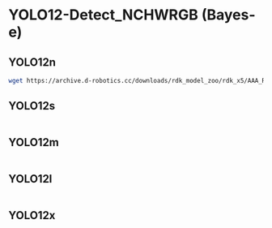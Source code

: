 # YOLO12-Detect_NCHWRGB (Bayes-e)

## YOLO12n
```bash
wget https://archive.d-robotics.cc/downloads/rdk_model_zoo/rdk_x5/AAA_RDK_YOLO/yolo12_detect_rgb/yolov12n_detect_bayese_640x640_nchwrgb_modified.bin
```

## YOLO12s
```bash
```

## YOLO12m
```bash
```

## YOLO12l
```bash
```

## YOLO12x
```bash
```